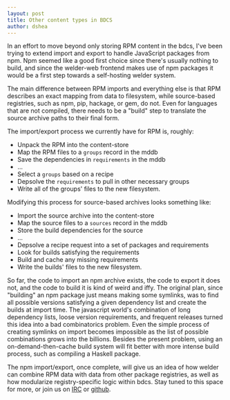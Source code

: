 ```yaml
---
layout: post
title: Other content types in BDCS
author: dshea
---
```


In an effort to move beyond only storing RPM content in the bdcs, I've been trying to extend import and export to handle JavaScript packages from npm. Npm seemed like a good first choice since there's usually nothing to build, and since the welder-web frontend makes use of npm packages it would be a first step towards a self-hosting welder system.

The main difference between RPM imports and everything else is that RPM describes an exact mapping from data to filesystem, while source-based registries, such as npm, pip, hackage, or gem, do not. Even for languages that are not compiled, there needs to be a "build" step to translate the source archive paths to their final form.

The import/export process we currently have for RPM is, roughly:

* Unpack the RPM into the content-store
* Map the RPM files to a `groups` record in the mddb
* Save the dependencies in `requirements` in the mddb
* ...
* Select a `groups` based on a recipe
* Depsolve the `requirements` to pull in other necessary groups
* Write all of the groups' files to the new filesystem.

Modifying this process for source-based archives looks something like:

* Import the source archive into the content-store
* Map the source files to a `sources` record in the mddb
* Store the build dependencies for the source
* ...
* Depsolve a recipe request into a set of packages and requirements
* Look for builds satisfying the requirements
* Build and cache any missing requirements
* Write the builds' files to the new filesystem.

So far, the code to import an npm archive exists, the code to export it does not, and the code to build it is kind of weird and iffy. The original plan, since "building" an npm package just means making some symlinks, was to find all possible versions satisfying a given dependency list and create the builds at import time. The javascript world's combination of long dependency lists, loose version requirements, and frequent releases turned this idea into a bad combinatorics problem. Even the simple process of creating symlinks on import becomes impossible as the list of possible combinations grows into the billions. Besides the present problem, using an on-demand-then-cache build system will fit better with more intense build process, such as compiling a Haskell package.

The npm import/export, once complete, will give us an idea of how welder can combine RPM data with data from other package registries, as well as how modularize registry-specific logic within bdcs. Stay tuned to this space for more, or join us on [IRC](Find-us-on-IRC) or [github](http://github.com/weldr/).
